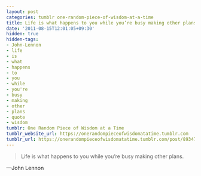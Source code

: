 ```yaml
---
layout: post
categories: tumblr one-random-piece-of-wisdom-at-a-time
title: Life is what happens to you while you’re busy making other plans.
date: '2011-08-15T12:01:05+09:30'
hidden: true
hidden-tags:
- John-Lennon
- life
- is
- what
- happens
- to
- you
- while
- you're
- busy
- making
- other
- plans
- quote
- wisdom
tumblr: One Random Piece of Wisdom at a Time
tumblr_website_url: https://onerandompieceofwisdomatatime.tumblr.com
tumblr_url: https://onerandompieceofwisdomatatime.tumblr.com/post/8934739554/life-is-what-happens-to-you-while-youre-busy
---
```

> Life is what happens to you while you’re busy making other plans.

—John Lennon
